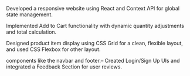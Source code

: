 Developed a responsive website using React and Context API for global state management.

Implemented Add to Cart functionality with dynamic quantity adjustments and total calculation.

Designed product item display using CSS Grid for a clean, flexible layout, and used CSS Flexbox for other layout.

components like the navbar and footer.– Created Login/Sign Up UIs and integrated a Feedback Section for user reviews.
